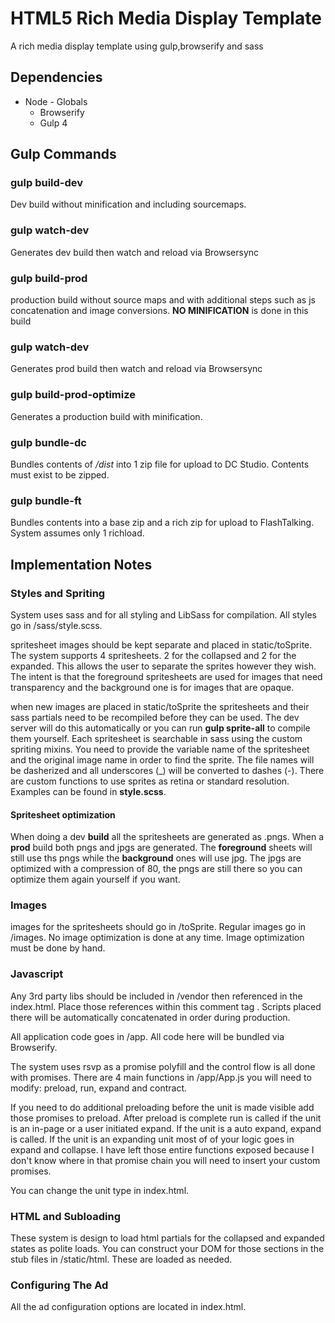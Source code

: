 # HTML5 Rich Media Display Template

A rich media display template using gulp,browserify and sass

## Dependencies

* Node - Globals
    * Browserify
    * Gulp 4

## Gulp Commands

### gulp build-dev

Dev build without minification and including sourcemaps.

### gulp watch-dev

Generates dev build then watch and reload via Browsersync

### gulp build-prod

production build without source maps and with additional steps such as js concatenation and image conversions. **NO MINIFICATION** is done in this build

### gulp watch-dev

Generates prod build then watch and reload via Browsersync


### gulp build-prod-optimize

Generates a production build with minification.

### gulp bundle-dc

Bundles contents of */dist* into 1 zip file for upload to DC Studio. Contents must exist to be zipped.


### gulp bundle-ft

Bundles contents into a base zip and a rich zip for upload to FlashTalking. System assumes only 1 richload.


## Implementation Notes

### Styles and Spriting

System uses sass and for all styling and LibSass for compilation. All styles go in /sass/style.scss.

spritesheet images should be kept separate and placed in static/toSprite. The system supports 4 spritesheets. 2 for the collapsed and 2 for the expanded. This allows the user to separate the sprites however they wish. The intent is that the foreground spritesheets are used for images that need transparency and the background one is for images that are opaque.

when new images are placed in static/toSprite the spritesheets and their sass partials need to be recompiled before they can be used. The dev server will do this automatically or you can run **gulp sprite-all** to compile them yourself. Each spritesheet is searchable in sass using the custom spriting mixins. You need to provide the variable name of the spritesheet and the original image name in order to find the sprite. The file names will be dasherized and all underscores (_) will be converted to dashes (-). There are custom functions to use sprites as retina or standard resolution. Examples can be found in **style.scss**.

#### Spritesheet optimization

When doing a dev **build** all the spritesheets are generated as .pngs. When a **prod** build both pngs and jpgs are generated. The **foreground** sheets will still use ths pngs while the **background** ones will use jpg. The jpgs are optimized with a compression of 80, the pngs are still there so you can optimize them again yourself if you want.

### Images

images for the spritesheets should go in /toSprite. Regular images go in /images. No image optimization is done at any time. Image optimization must be done by hand.

### Javascript

Any 3rd party libs should be included in /vendor then referenced in the index.html. Place those references within this comment tag <!-- build:js js/vendor.js -->. Scripts placed there will be automatically concatenated in order during production.

All application code goes in /app. All code here will be bundled via Browserify.

The system uses rsvp as a promise polyfill and the control flow is all done with promises. There are 4 main functions in /app/App.js you will need to modify: preload, run, expand and contract.

If you need to do additional preloading before the unit is made visible add those promises to preload. After preload is complete run is called if the unit is an in-page or a user initiated expand. If the unit is a auto expand, expand is called. If the unit is an expanding unit most of of your logic goes in expand and collapse. I have left those entire functions exposed because I don't know where in that promise chain you will need to insert your custom promises.

You can change the unit type in index.html.

### HTML and Subloading

These system is design to load html partials for the collapsed and expanded states as polite loads. You can construct your DOM for those sections in the stub files in /static/html. These are loaded as needed.

### Configuring The Ad

All the ad configuration options are located in index.html.